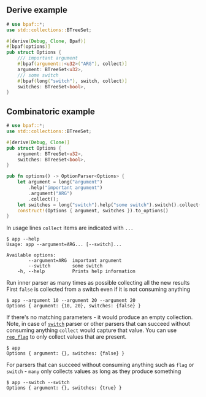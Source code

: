 ## Derive example

````rust
# use bpaf::*;
use std::collections::BTreeSet;

#[derive(Debug, Clone, Bpaf)]
#[bpaf(options)]
pub struct Options {
    /// important argument
    #[bpaf(argument::<u32>("ARG"), collect)]
    argument: BTreeSet<u32>,
    /// some switch
    #[bpaf(long("switch"), switch, collect)]
    switches: BTreeSet<bool>,
}
````

## Combinatoric example

````rust
# use bpaf::*;
use std::collections::BTreeSet;

#[derive(Debug, Clone)]
pub struct Options {
    argument: BTreeSet<u32>,
    switches: BTreeSet<bool>,
}

pub fn options() -> OptionParser<Options> {
    let argument = long("argument")
        .help("important argument")
        .argument("ARG")
        .collect();
    let switches = long("switch").help("some switch").switch().collect();
    construct!(Options { argument, switches }).to_options()
}
````

In usage lines `collect` items are indicated with `...`



```text
$ app --help
Usage: app --argument=ARG... [--switch]...

Available options:
        --argument=ARG  important argument
        --switch        some switch
    -h, --help          Prints help information
```


Run inner parser as many times as possible collecting all the new results
First `false` is collected from a switch even if it is not consuming anything



```text
$ app --argument 10 --argument 20 --argument 20
Options { argument: {10, 20}, switches: {false} }
```


If there's no matching parameters - it would produce an empty collection. Note, in case of
[`switch`](SimpleParser::switch) parser or other parsers that can succeed without consuming
anything `collect` would capture that value. You can use [`req_flag`](SimpleParser::req_flag)
to only collect values that are present.



```text
$ app 
Options { argument: {}, switches: {false} }
```


For parsers that can succeed without consuming anything such as `flag` or `switch` - `many`
only collects values as long as they produce something



```text
$ app --switch --switch
Options { argument: {}, switches: {true} }
```

